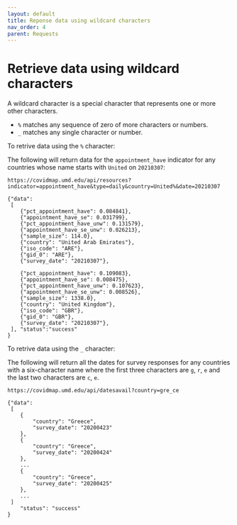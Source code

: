```yaml
---
layout: default
title: Reponse data using wildcard characters
nav_order: 4
parent: Requests
---
```


# Retrieve data using wildcard characters
A wildcard character is a special character that represents one or more other characters.
- `%` matches any sequence of zero of more characters or numbers.
- `_` matches any single character or number.

To retrive data using the `%` character:

The following will return data for the `appointment_have` indicator for any countries whose name starts with `United` on `20210307`:

`https://covidmap.umd.edu/api/resources?indicator=appointment_have&type=daily&country=United%&date=20210307`

```
{"data":
 [
	{"pct_appointment_have": 0.084841},
    {"appointment_have_se": 0.031799},
    {"pct_appointment_have_unw": 0.131579},
    {"appointment_have_se_unw": 0.026213},
    {"sample_size": 114.0},
    {"country": "United Arab Emirates"},
    {"iso_code": "ARE"},
    {"gid_0": "ARE"},
    {"survey_date": "20210307"},
        
    {"pct_appointment_have": 0.109083},
    {"appointment_have_se": 0.008475},
    {"pct_appointment_have_unw": 0.107623},
    {"appointment_have_se_unw": 0.008526},
    {"sample_size": 1338.0},
    {"country": "United Kingdom"},
    {"iso_code": "GBR"},
    {"gid_0": "GBR"},
    {"survey_date": "20210307"},
 ], "status":"success"
}
```

To retrive data using the `_` character:

The following will return all the dates for survey responses for any countries with a six-character name where the first three characters are `g`, `r`, `e` and the last two characters are `c`, `e`.

`https://covidmap.umd.edu/api/datesavail?country=gre_ce`

```
{"data": 
 [
    {
        "country": "Greece",
        "survey_date": "20200423"
    },
    {
        "country": "Greece",
        "survey_date": "20200424"
    },
    ...
    {
        "country": "Greece",
        "survey_date": "20200425"
    },
    ...
 ]
    "status": "success"
}
```
